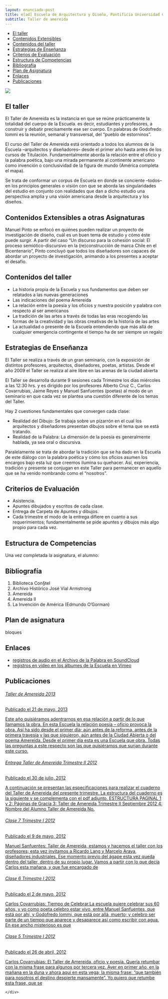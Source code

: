 ```yaml
---
layout: enunciado-post
title: e[ad] Escuela de Arquitectura y Diseño, Pontificia Universidad Católica de Valparaíso
subtitle: Taller de amereida
---
```

<div class='fila'>
	<div class='col-lg-3 col-md-3 oculto-sm oculto-xs'>
		<div class='menu-affix' id='menu-fixed'>
      		<div data-spy="affix" data-offset-top="270" data-offset-bottom='500'>
		  		<ul class="nav">
		    		<li><a class='ancla-fixed' data-scroll href='#taller'>El taller</a></li>
		    		<li><a class='ancla-fixed' data-scroll href='#contenido-extensibles'>Contenidos Extensibles</a></li>
		    		<li><a class='ancla-fixed' data-scroll href='#contenidos'>Contenidos del taller</a></li>
		    		<li><a class='ancla-fixed' data-scroll href='#estrategias'>Estrategias de Enseñanza</a></li>
		    		<li><a class='ancla-fixed' data-scroll href='#criterios'>Criterios de Evaluación</a></li>
		    		<li><a class='ancla-fixed' data-scroll href='#estructura'>Estructura de Competencias</a></li>
		    		<li><a class='ancla-fixed' data-scroll href='#bibliografia'>Bibliografía</a></li>
		    		<li><a class='ancla-fixed' data-scroll href='#plan'>Plan de Asignatura</a></li>
		    		<li><a class='ancla-fixed' data-scroll href='#enlaces'>Enlaces</a></li>
		    		<li><a class='ancla-fixed' data-scroll href='#publicaciones'>Publicaciones</a></li>
		  		</ul>
		  	</div>
		</div>
	</div>
	<div class='col-lg-9 col-md-9 col-sm-12 col-xs-12'>
		<div class='bloque'>
			<article class="h-entry">
					<div class='prev-imagen franja'>
						<img class='centrada' src='{{ site.baseurl }}/img/amereida3.jpg'>
					</div>
				<div class="e-content p-summary p-name">
					<div id='taller' class='bloque'>
						<h2 class='rojo-claro'>El taller</h2>
						<p>El Taller de Amereida es la instancia en que se reúne prácticamente la totalidad del cuerpo de la Escuela. es decir, estudiantes y profesores, a construir y debatir precisamente ese ser cuerpo. En palabras de Godofredo Iommi es la reunión, semanal y transversal, del “pueblo de estorninos”.</p>
						<p>El curso del Taller de Amereida está orientado a todos los alumnos de la Escuela –arquitectos y diseñadores– desde el primer año hasta antes de los cursos de Titulación. Fundamentalmente aborda la relación entre el oficio y la palabra poética, bajo una mirada permanente al continente americano como invención o conclusividad de la figura de mundo (América completa el mapa).</p>
						<p>Se trata de conformar un corpus de Escuela en donde se conciente –todos– en los principios generales o visión con que se aborda las singularidades del estudio en conjunto con realidades que dan a dicho estudio una perspectiva amplia y una visión americana desde la arquitectura y los diseños. </p>
					</div>
					<div id='contenido-extensibles' class='bloque'>
						<h2 class='rojo-claro'>Contenidos Extensibles a otras Asignaturas</h2>
						<p>Manuel Pinto se enfocó en quiénes pueden realizar un proyecto de investigación de diseño, cuál es un buen tema de estudio y cómo éste puede surgir. A partir del caso “Un discurso para la cohesión social: El proceso semiótico-discursivo en la (re)construcción de marca Chile en el Bicentenario”, Pinto concluyó que todos los diseñadores son capaces de abordar un proyecto de investigación, animando a los presentes a aceptar el desafío.</p>
					</div>
					<div id='contenidos' class='bloque'>
						<h2 class='rojo-claro'>Contenidos del taller</h2>
						<ul>
							<li>La historia propia de la Escuela y sus fundamentos que deben ser relatados a las nuevas generaciones</li>
							<li>Las indicaciones del poema Amereida</li>
							<li>La relación entre la poesía y los oficios y nuestra posición y palabra con respecto al ser americanos</li>
							<li>La tradición de las artes a través de todas las eras recogiendo las formas de la creatividad y las obras creativas de la historia de las artes</li>
			    			<li>La actualidad o presente de la Escuela entendiendo que más allá de cualquier emergencia contingente el tiempo ha de ser siempre un regalo</li>
			    		</ul>
					</div>
					<div id='estrategias' class='bloque'>
						<h2 class='rojo-claro'>Estrategias de Enseñanza</h2>
						<p>El Taller se realiza a través de un gran seminario, con la exposición de distintos profesores, arquitectos, diseñadores, poetas, artistas. Desde el año 2009 el Taller se realiza al aire libre en las arenas de la ciudad abierta</p>
						<p>El Taller se desarrolla durante 9 sesiones cada Trimestre los días miércoles a las 12:30 hrs. y es dirigido por los profesores Alberto Cruz C., Carlos Covarrubias, Jaime Reyes y Manuel Sanfuentes (poetas) al modo de un seminario en que cada vez se plantea una cuestión diferente de los temas del Taller.</p>
						<p>Hay 2 cuestiones fundamentales que convergen cada clase:</p>
			    		<ul>
			    			<li>Realidad del Dibujo: Se trabaja sobre un pizarrón en el cual los arquitectos y diseñadores presentan dibujos sobre el tema que se está tratando.</li>
			    			<li>Realidad de la Palabra: La dimensión de la poesía es generalmente hablada, ya sea oral o discursiva.</li>
			    		</ul>
						<p>Paralelamente se trata de abordar la tradición que se ha dado en la Escuela de este diálogo con la palabra poética y cómo los oficios asumen los encargos bajo esta luz que creemos ilumina su quehacer. Así, experiencia, tradición y presente se conjugan en este Taller para permanecer en aquello que se ha venido nombrando como el “nosotros”. </p>
					</div>
					<div id='criterios' class='bloque'>
						<h2 class='rojo-claro'>Criterios de Evaluación</h2>
						<ul>
							<li>Asistencia.</li>
							<li>Apuntes dibujados y escritos de cada clase.</li>
							<li>Entrega de Carpeta de Apuntes y dibujos.</li> 
							<li>Cada trimestre el modo de la entrega difiere en cuanto a sus requerimientos; fundamentalmente se pide apuntes y dibujos más algo propio para cada vez. </li>
						</ul>
					</div>
					<div id='estructura' class='bloque'>
						<h2 class='rojo-claro'>Estructura de Competencias</h2>
						<p>Una vez completada la asignatura, el alumno: </p>
					</div>
					<div id='bibliografia' class='bloque'>
						<h2 class='rojo-claro'>Bibliografía</h2>
						<ol>
			    			<li>Biblioteca Con§tel</li>
			    			<li>Archivo Histórico José Vial Armstrong</li>
			    			<li>Amereida</li>
			    			<li>Amereida II</li>
			    			<li>La Invención de América (Edmundo O’Gorman)</li>
						</ol>
					</div>
					<div id='plan' class='bloque'>
						<h2 class='rojo-claro'>Plan de asignatura</h2>
						bloques
					</div>
					<div id='enlaces' class='bloque'>
						<h2 class='rojo-claro'>Enlaces</h2>
						<ul>
							<li><a href='https://soundcloud.com/archivo-jose-vial-a'><i class="icn icn-soundcloud icn-md"></i> registros de audio en el Archivo de la Palabra en SoundCloud</a>
							<li><a href='http://vimeo.com/escuela'><i class="icn icn-vimeo icn-md"></i> registros en vídeo en los álbumes de la Escuela en Vimeo</a></li>
						</ul>
					</div>
					<div id='publicaciones' class='bloque'>
						<h2 class='rojo-claro'>Publicaciones</h2>
						<a href='#' class='bloque-publicacion'><!-- publicación 1 -->
							<div class='pagina publicacion'>
								<h6 class='rojo-claro'>Taller de Amereida 2013</h6> 
								<aside class='entry-details'>Publicado el 21 de mayo, 2013</aside>
								<p>Este año quisiéramos adentrarnos en esa relación a partir de lo que llamamos la obra. En esta Escuela la relación poesía – oficio provoca la obra. Así ha sido desde el primer día; aún antes de la reforma, antes de la primera travesía y las que siguieron, aún antes de la Ciudad Abierta o del poema Amereida. Desde el primer día esta es una Escuela que obra. Todas las preguntas a este respecto son las que quisiéramos que surjan durante este curso.</p>
							</div>
						</a><!-- fin publicación 1 -->
						<a href='#' class='bloque-publicacion'><!-- publicación 2 -->
							<div class='pagina publicacion'>
								<h6 class='rojo-claro'>Entrega Taller de Amereida Trimestre II 2012</h6> 
								<aside class='entry-details'>Publicado el 30 de julio, 2012</aside>
								<p>A continuación se presentan las especificaciones para realizar el cuaderno del Taller de Amereida del presente trimestre. La estructura del cuaderno es la siguiente y se complementa con el pdf adjunto. ESTRUCTURA PAGINAL 1 y 2: Páginas de Gracia 3: Taller de Amereida Trimestre II Septiembre 2012 4: Nombre del Alumno Taller de Amereida No.</p>
							</div>
						</a><!-- fin publicación 2 -->
						<a href='#' class='bloque-publicacion'><!-- publicación 3 -->
							<div class='pagina publicacion'>
								<h6 class='rojo-claro'>Clase 7 Trimestre I 2012</h6> 
								<aside class='entry-details'>Publicado el 9 de mayo, 2012</aside>
								<p>Manuel Sanfuentes: Taller de Amereida, estamos y hacemos el taller con los profesores; esta vez invitamos a Ricardo Lang y Marcelo Araya, diseñadores industriales. Ese momento previo del ágape esta vez queda dentro del taller, dentro de su propio lugar. Vamos a partir con lo que decía Carlos esta mañana, y que fue encargado de</p>
							</div>
						</a><!-- fin publicación 3 -->
						<a href='#' class='bloque-publicacion'><!-- publicación 4 -->
							<div class='pagina publicacion'>
								<h6 class='rojo-claro'> Clase 6 Trimestre I 2012</h6> 
								<aside class='entry-details'>Publicado el 2 de mayo, 2012</aside>
								<p>Carlos Covarrubias: Tiempo de Celebrar.La escuela quiere celebrar sus 60 años, y yo como poeta celebro estar vivo, entre Manuel Sanfuentes, que está por ahí, y Godofredo Iommi, que está por allá, muerto; y celebro ser parte de un tiempo que aparece y desaparece así como escribir con agua. En ese ancho misterioso es que</p>
							</div>
						</a><!-- fin publicación 4 -->
						<a href='#' class='bloque-publicacion'><!-- publicación 5 -->
							<div class='pagina publicacion'>
								<h6 class='rojo-claro'> Clase 5 Trimestre I 2012</h6> 
								<aside class='entry-details'>Publicado el 26 de abril, 2012</aside>
								<p>Carlos Covarrubias: El Taller de Amereida, oficio y poesía. Quería retumbar con la misma frase para algunos por tercera vez. Ayer en primer año, en la mañana en la duna y ahora aquí en esta vega; la misma frase: “que también para nosotros el destino despierte mansamente”. Yo quiero que retumbe esta frase, que se </p>
							</div>
						</a><!-- fin publicación 5 -->
					</div> 
				</div>
			</article> 
		</div>

	</div>
</div>

<script>
$('.enunciado').scrollspy({ target: '#menu-fixed' })
</script>
